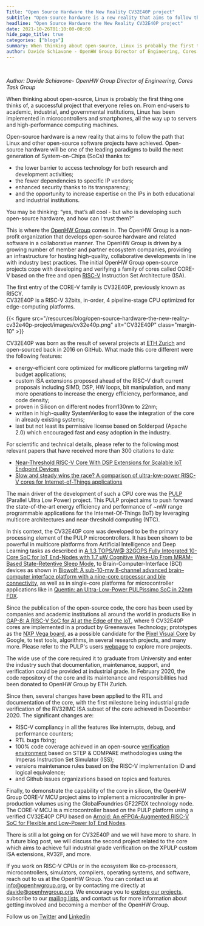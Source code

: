 ```yaml
---
Title: "Open Source Hardware the New Reality CV32E40P project"
subtitle: "Open-source hardware is a new reality that aims to follow the path that Linux and other open-source software projects have achieved"
headline: "Open Source Hardware the New Reality CV32E40P project"
date: 2021-10-26T01:10:00-00:00
hide_page_title: true
categories: ["blogs"]
summary: When thinking about open-source, Linux is probably the first thing one thinks of, a successful project that everyone relies on. Open-source hardware is a new reality that aims to follow the path that Linux and other open-source software projects have achieved.  
author: Davide Schiavone - OpenHW Group Director of Engineering, Cores Task Group
---
```


<br />

*Author: Davide Schiavone- OpenHW Group Director of Engineering, Cores Task Group*

When thinking about open-source, Linux is probably the first thing one thinks of, a successful project that everyone relies on. From end-users to academic, industrial, and governmental institutions, Linux has been implemented in microcontrollers and smartphones, all the way up to servers and high-performance computing machines.

Open-source hardware is a new reality that aims to follow the path that Linux and other open-source software projects have achieved. Open-source hardware will be one of the leading paradigms to build the next generation of System-on-Chips (SoCs) thanks to:  
- the lower barrier to access technology for both research and development activities; 
- the fewer dependencies to specific IP vendors; 
- enhanced security thanks to its transparency; 
- and the opportunity to increase expertise on the IPs in both educational and industrial institutions.

You may be thinking: “yes, that’s all cool - but who is developing such open-source hardware, and how can I trust them?”

This is where the [OpenHW Group](https://www.openhwgroup.org/#about-us) comes in.  The OpenHW Group is a non-profit organization that develops open-source hardware and related software in a collaborative manner. The OpenHW Group is driven by a growing number of member and partner ecosystem companies, providing an infrastructure for hosting high-quality, collaborative developments in line with industry best practices. The initial OpenHW Group open-source projects cope with developing and verifying a family of cores called CORE-V based on the free and open [RISC-V](http://riscv.org/) Instruction Set Architecture (ISA).

The first entry of the CORE-V family is CV32E40P, previously known as RI5CY.  
CV32E40P is a RISC-V 32bits, in-order, 4 pipeline-stage CPU optimized for edge-computing platforms. 

{{< figure src="/resources/blog/open-source-hardware-the-new-reality-cv32e40p-project/images/cv32e40p.png" alt="CV32E40P" class="margin-10" >}}  

CV32E40P was born as the result of several projects at [ETH Zurich](https://ethz.ch/) and open-sourced back in 2016 on GitHub. What made this core different were the following features:  
- energy-efficient core optimized for multicore platforms targeting mW budget applications; 
- custom ISA extensions proposed ahead of the RISC-V draft current proposals including SIMD, DSP, HW loops, bit manipulation, and many more operations to increase the energy efficiency, performance, and code density; 
- proven in Silicon on different nodes from130nm to 22nm; 
- written in high-quality SystemVerilog to ease the integration of the core in already existing systems; 
- last but not least its permissive license based on Solderpad (Apache 2.0) which encouraged fast and easy adoption in the industry.

For scientific and technical details, please refer to the following most relevant papers that have received more than 300 citations to date:  
- [Near-Threshold RISC-V Core With DSP Extensions for Scalable IoT Endpoint Devices](https://ieeexplore.ieee.org/document/7864441)
- [Slow and steady wins the race? A comparison of ultra-low-power RISC-V cores for Internet-of-Things applications](https://ieeexplore.ieee.org/document/8106976)

The main driver of the development of such a CPU core was the [PULP](https://pulp-platform.org/) (Parallel Ultra Low Power) project. This PULP project aims to push forward the state-of-the-art energy efficiency and performance of ~mW range programmable applications for the Internet-Of-Things (IoT) by leveraging multicore architectures and near-threshold computing (NTC).

In this context, the CV32E40P core was developed to be the primary processing element of the PULP microcontrollers. It has been shown to be powerful in multicore platforms from Artificial Intelligence and Deep Learning tasks as described in [A 1.3 TOPS/W@ 32GOPS Fully Integrated 10-Core SoC for IoT End-Nodes with 1.7 μW Cognitive Wake-Up From MRAM-Based State-Retentive Sleep Mode](https://ieeexplore.ieee.org/abstract/document/9365939), to Brain-Computer-Interface (BCI) devices as shown in [Biowolf: A sub-10-mw 8-channel advanced brain–computer interface platform with a nine-core processor and ble connectivity](https://ieeexplore.ieee.org/abstract/document/8758394), as well as in single-core platforms for microcontroller applications like in [Quentin: an Ultra-Low-Power PULPissimo SoC in 22nm FDX](https://ieeexplore.ieee.org/abstract/document/8640145).

Since the publication of the open-source code, the core has been used by companies and academic institutions all around the world in products like in [GAP-8: A RISC-V SoC for AI at the Edge of the IoT](https://ieeexplore.ieee.org/abstract/document/8445101), where 9 CV32E40P cores are implemented in a product by Greenwaves Technology; prototypes as the [NXP Vega board](https://open-isa.org/), as a possible candidate for the [Pixel Visual Core](https://www.youtube.com/watch?v=m7aAUlHoV2E) by Google, to test tools, algorithms, in several research projects, and many more. Please refer to the PULP's users [webpage](https://pulp-platform.org/pulp_users.html) to explore more projects.

The wide use of the core required it to graduate from University and enter the industry such that documentation, maintenance, support, and verification could be provided at industrial grade. In February 2020, the code repository of the core and its maintenance and responsibilities had been donated to OpenHW Group by ETH Zurich.

Since then, several changes have been applied to the RTL and documentation of the core, with the first milestone being industrial grade verification of the RV32IMC ISA subset of the core achieved in December 2020. The significant changes are:  
- RISC-V compliancy in all the features like interrupts, debug, and performance counters;
- RTL bugs fixing;
- 100% code coverage achieved in an open-source [verification environment](https://github.com/openhwgroup/core-v-verif) based on STEP & COMPARE methodologies using the Imperas Instruction Set Simulator (ISS);
- versions maintenance rules based on the RISC-V implementation ID and logical equivalence;
- and Github issues organizations based on topics and features.

Finally, to demonstrate the capability of the core in silicon, the OpenHW Group CORE-V MCU project aims to implement a microcontroller in pre-production volumes using the GlobalFoundries GF22FDX technology node. The CORE-V MCU is a microcontroller based on the PULP platform using a verified CV32E40P CPU based on [Arnold: An eFPGA-Augmented RISC-V SoC for Flexible and Low-Power IoT End Nodes](https://ieeexplore.ieee.org/abstract/document/9369856).

There is still a lot going on for CV32E40P and we will have more to share. In a future blog post, we will discuss the second project related to the core which aims to achieve full industrial grade verification on the XPULP custom ISA extensions, RV32F, and more.

If you work on RISC-V CPUs or in the ecosystem like co-processors, microcontrollers, simulators, compilers, operating systems, and software, reach out to us at the OpenHW Group. You can contact us at <info@openhwgroup.org>, or by contacting me directly at <davide@openhwgroup.org>. We encourage you to [explore our projects](https://www.openhwgroup.org/projects/), subscribe to our [mailing lists](https://share.hsforms.com/1XdNvwOBNRTONOVdZjwVleg4o9yd), and contact us for more information about getting involved and becoming a member of the OpenHW Group.

Follow us on [Twitter](https://twitter.com/openhwgroup) and [Linkedin](https://www.linkedin.com/company/openhwgroup/mycompany/)
